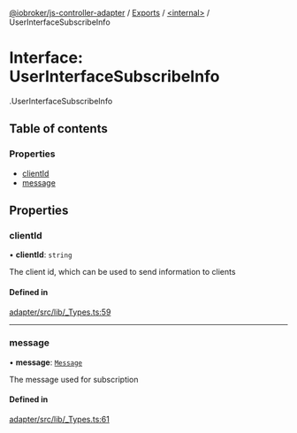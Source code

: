 [@iobroker/js-controller-adapter](../README.md) / [Exports](../modules.md) / [<internal\>](../modules/internal_.md) / UserInterfaceSubscribeInfo

# Interface: UserInterfaceSubscribeInfo

[<internal>](../modules/internal_.md).UserInterfaceSubscribeInfo

## Table of contents

### Properties

- [clientId](internal_.UserInterfaceSubscribeInfo.md#clientid)
- [message](internal_.UserInterfaceSubscribeInfo.md#message)

## Properties

### clientId

• **clientId**: `string`

The client id, which can be used to send information to clients

#### Defined in

[adapter/src/lib/_Types.ts:59](https://github.com/ioBroker/ioBroker.js-controller/blob/ce27fae4/packages/adapter/src/lib/_Types.ts#L59)

___

### message

• **message**: [`Message`](internal_.Message.md)

The message used for subscription

#### Defined in

[adapter/src/lib/_Types.ts:61](https://github.com/ioBroker/ioBroker.js-controller/blob/ce27fae4/packages/adapter/src/lib/_Types.ts#L61)
